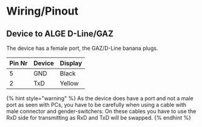 # Wiring/Pinout

## Device to ALGE D-Line/GAZ

The device has a female port, the GAZ/D-Line banana plugs.&#x20;



| Pin Nr | Device | Display |
| ------ | ------ | ------- |
| 5      | GND    | Black   |
| 2      | TxD    | Yellow  |

{% hint style="warning" %}
As the device does have a port and not a male port as seen with PCs, you have to be carefully when using a cable with male connector and gender-switchers: On these cables you have to use the RxD side for transmitting as RxD and TxD will be swapped.&#x20;
{% endhint %}

